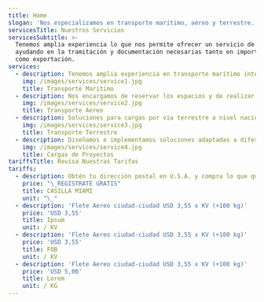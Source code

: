 ```yaml
---
title: Home
slogan: 'Nos especializamos en transporte marítimo, aéreo y terrestre.'
servicesTitle: Nuestros Servicios
servicesSubtitle: >-
  Tenemos amplia experiencia lo que nos permite ofrecer un servicio de calidad,
  ayudando en la tramitación y documentación necesarias tanto en importación
  como exportación.
services:
  - description: Tenemos amplia experiencia en transporte marítimo internacional de cargas.
    img: /images/services/service1.jpg
    title: Transporte Maritimo
  - description: Nos encargamos de reservar los espacios y de realizar la documentacion.
    img: /images/services/service2.jpg
    title: Transporte Aereo
  - description: Soluciones para cargas por via terrestre a nivel nacional e internacional.
    img: /images/services/service3.jpg
    title: Transporte Terrestre
  - description: Diseñamos e implementamos soluciones adaptadas a diferentes industrias.
    img: /images/services/service4.jpg
    title: Cargas de Proyectos
tariffsTitle: Revisa Nuestras Tarifas
tariffs:
  - description: Obtén tu dirección postal en U.S.A. y compra lo que quieras.
    price: "\_REGISTRATE GRATIS"
    title: CASILLA MIAMI
    unit: "\_"
  - description: 'Flete Aereo ciudad-ciudad USD 3,55 x KV (+100 kg)'
    price: 'USD 3,55'
    title: Ipsum
    unit: / KV
  - description: 'Flete Aereo ciudad-ciudad USD 3,55 x KV (+100 kg)'
    price: 'USD 3,55'
    title: FOB
    unit: / KV
  - description: 'Flete Aereo ciudad-ciudad USD 3,55 x KV (+100 kg)'
    price: 'USD 5,00'
    title: Lorem
    unit: / KG
---
```


